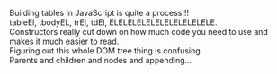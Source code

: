 Building tables in JavaScript is quite a process!!!  
tableEl, tbodyEL, trEl, tdEl, ELELELELELELELELELELELE.  
Constructors really cut down on how much code you need to use and  
makes it much easier to read.  
Figuring out this whole DOM tree thing is confusing.  
Parents and children and nodes and appending...
